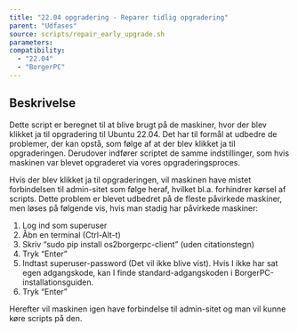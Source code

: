 ```yaml
---
title: "22.04 opgradering - Reparer tidlig opgradering"
parent: "Udfases"
source: scripts/repair_early_upgrade.sh
parameters:
compatibility:  
  - "22.04"
  - "BorgerPC"
---
```


## Beskrivelse
Dette script er beregnet til at blive brugt på de maskiner, hvor der blev klikket ja til opgradering til Ubuntu 22.04.
Det har til formål at udbedre de problemer, der kan opstå, som følge af at der blev klikket ja til opgraderingen.
Derudover indfører scriptet de samme indstillinger, som hvis maskinen var blevet opgraderet via vores opgraderingsproces.

Hvis der blev klikket ja til opgraderingen, vil maskinen have mistet forbindelsen til admin-sitet som følge heraf, hvilket bl.a. forhindrer kørsel af scripts. 
Dette problem er blevet udbedret på de fleste påvirkede maskiner, men løses på følgende vis, hvis man stadig har påvirkede maskiner:
1. Log ind som superuser
2. Åbn en terminal (Ctrl-Alt-t)
3. Skriv “sudo pip install os2borgerpc-client” (uden citationstegn)
4. Tryk “Enter”
5. Indtast superuser-password (Det vil ikke blive vist). Hvis I ikke har sat egen adgangskode, kan I finde standard-adgangskoden i BorgerPC-installationsguiden.
6. Tryk “Enter”

Herefter vil maskinen igen have forbindelse til admin-sitet og man vil kunne køre scripts på den.